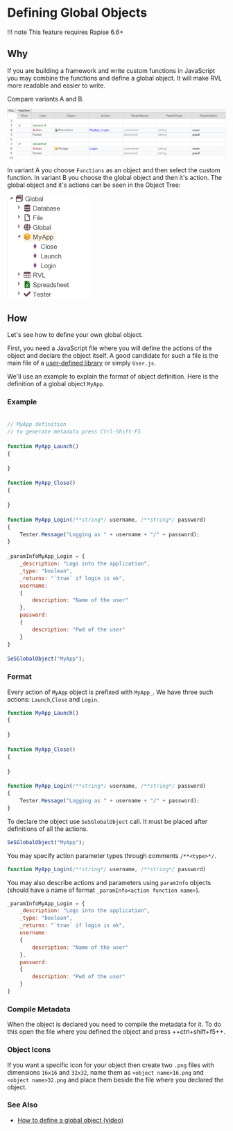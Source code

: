 # Defining Global Objects

!!! note
    This feature requires Rapise 6.6+

## Why

If you are building a framework and write custom functions in JavaScript you may combine the functions and define a global object. It will make RVL more readable and easier to write.

Compare variants A and B.

![RVL Example](./img/global_object_rvl_example.png)

In variant A you choose `Functions` as an object and then select the custom function. In variant B you choose the global object and then it's action. The global object and it's actions can be seen in the Object Tree:

![Object Tree](./img/global_object_in_object_tree.png)

## How

Let's see how to define your own global object.

First, you need a JavaScript file where you will define the actions of the object and declare the object itself. A good candidate for such a file is the main file of a [user-defined library](/Guide/tutorial_custom_library/#2-libuser) or simply `User.js`.

We'll use an example to explain the format of object definition. Here is the definition of a global object `MyApp`.

### Example

```javascript

// MyApp definition
// to generate metadata press Ctrl-Shift-F5

function MyApp_Launch()
{

}

function MyApp_Close()
{

}

function MyApp_Login(/**string*/ username, /**string*/ password)
{
    Tester.Message("Logging as " + username + "/" + password);
}

_paramInfoMyApp_Login = {
    _description: "Logs into the application",
    _type: "boolean",
    _returns: "`true` if login is ok",
    username:
    {
        description: "Name of the user"
    },
    password:
    {
        description: "Pwd of the user"
    }
}

SeSGlobalObject("MyApp");

```

### Format

Every action of `MyApp` object is prefixed with `MyApp_`. We have three such actions: `Launch`,`Close` and `Login`.

```javascript
function MyApp_Launch()
{

}

function MyApp_Close()
{

}

function MyApp_Login(/**string*/ username, /**string*/ password)
{
    Tester.Message("Logging as " + username + "/" + password);
}
```

To declare the object use `SeSGlobalObject` call. It must be placed after definitions of all the actions. 

```javascript
SeSGlobalObject("MyApp");
```

You may specify action parameter types through comments `/**<type>*/`.

```javascript
function MyApp_Login(/**string*/ username, /**string*/ password)
```

You may also describe actions and parameters using `paramInfo` objects (should have a name of format `_paramInfo<action function name>`).

```javascript
_paramInfoMyApp_Login = {
    _description: "Logs into the application",
    _type: "boolean",
    _returns: "`true` if login is ok",
    username:
    {
        description: "Name of the user"
    },
    password:
    {
        description: "Pwd of the user"
    }
}
```

### Compile Metadata

When the object is declared you need to compile the metadata for it. To do this open the file where you defined the object and press ++ctrl+shift+f5++.

### Object Icons

If you want a specific icon for your object then create two `.png` files with dimensions `16x16` and `32x32`, name them as `<object name>16.png` and `<object name>32.png` and place them beside the file where you declared the object.

### See Also

- [How to define a global object (video)](https://www.youtube.com/watch?v=BIgOIxkZ5Hk&t=1408s)